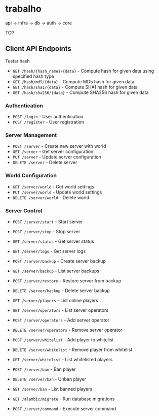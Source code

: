 # trabalho

api -> infra -> db
        -> auth
        -> core

TCP

## Client API Endpoints

Testar hash

- `GET /hash/{hash_name}/{data}` - Compute hash for given data using specified hash type
- `GET /hash/md5/{data}` - Compute MD5 hash for given data
- `GET /hash/sha1/{data}` - Compute SHA1 hash for given data
- `GET /hash/sha256/{data}` - Compute SHA256 hash for given data

### Authentication

- `POST /login` - User authentication
- `POST /register` - User registration

### Server Management

- `POST /server` - Create new server with world
- `GET /server` - Get server configuration
- `PUT /server` - Update server configuration  
- `DELETE /server` - Delete server

### World Configuration

- `GET /server/world` - Get world settings
- `PUT /server/world` - Update world settings
- `DELETE /server/world` - Delete world

### Server Control

- `POST /server/start` - Start server
- `POST /server/stop` - Stop server
- `GET /server/status` - Get server status
- `GET /server/logs` - Get server logs

- `POST /server/backup` - Create server backup
- `GET /server/backup` - List server backups
- `POST /server/restore` - Restore server from backup
- `DELETE /server/backup` - Delete server backup

- `GET /server/players` - List online players

- `GET /server/operators` - List server operators
- `POST /server/operators` - Add server operator
- `DELETE /server/operators` - Remove server operator

- `POST /server/whitelist` - Add player to whitelist
- `DELETE /server/whitelist` - Remove player from whitelist
- `GET /server/whitelist` - List whitelisted players

- `POST /server/ban` - Ban player
- `DELETE /server/ban` - Unban player
- `GET /server/ban` - List banned players

- `GET /alambic/migrate` - Run database migrations 
- `POST /server/command` - Execute server command
